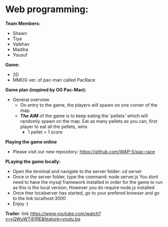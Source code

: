 # Web programming:
__Team Members:__
* Shawn 
* Tiya
* Vaibhav
* Madiha 
* Yousuf

__Game:__
* 2D
* MMOG ver. of pac-man called PacRace

__Game plan (inspired by OG Pac-Man):__
* General overview
  * On entry to the game, the players will spawn on one corner of the map.
  * ***The AIM*** of the game is to keep eating the 'pellets' which will randomly spawn on the map. Eat as many pellets as you can, first player to eat all the pellets, wins
    * 1 pellet = 1 score
   
__Playing the game online__ 
* Please visit our new repository: https://github.com/WAP-5/pac-race

 __PLaying the game locally:__ 

* Open the terminal and navigate to the server folder: cd server
* Once in the server folder, type the command: node server.js You dont need to have the mysql framework installed in order for the game to run as this is the local version, However you do require node.js installed 
* Once ther localserver has started, go to your prefered browser and go to the link localhost:3000
* Enjoy :)

__Trailer__: link https://www.youtube.com/watch?v=vQWuWTi61RE&feature=youtu.be




